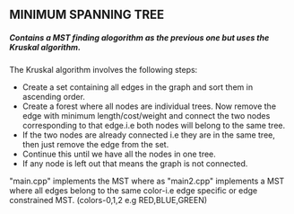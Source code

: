 <h2>MINIMUM SPANNING TREE</h2>
<h5>Contains a MST finding alogorithm as the previous one but uses the Kruskal algorithm.</h5>
<p>The Kruskal algorithm involves the following steps:</p>
<ul>
  <li>Create a set containing all edges in the graph and sort them in ascending order.</li>
  <li>Create a forest where all nodes are individual trees. Now remove the edge with minimum length/cost/weight and connect the two nodes corresponding to that
    edge.i.e both nodes will belong to the same tree.</li>
  <li>If the two nodes are already connected i.e they are in the same tree, then just remove the edge from the set.</li>
  <li> Continue this until we have all the nodes in one tree.</li>
  <li>If any node is left out that means the graph is not connected.</li>
  </ul>
  <p>"main.cpp" implements the MST where as "main2.cpp" implements a MST where all edges belong to the same color-i.e edge specific or edge constrained MST.
(colors-0,1,2 e.g RED,BLUE,GREEN) </p> 
  
